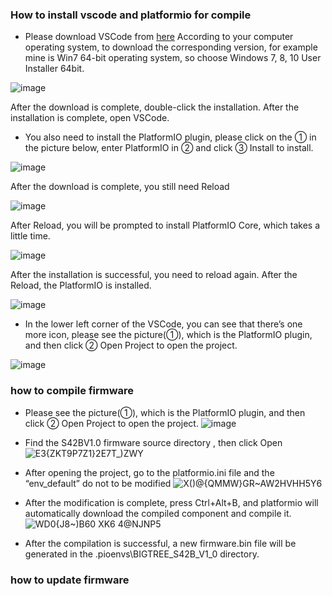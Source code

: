 ### How to install vscode and platformio for compile

- Please download VSCode from [here](https://code.visualstudio.com/Download)
According to your computer operating system, to download the corresponding version, for example mine is Win7 64-bit operating system, so choose Windows 7, 8, 10 User Installer 64bit.

![image](https://user-images.githubusercontent.com/25599056/56638014-a4aac900-669f-11e9-8694-d9e4af6ad93a.png)

  After the download is complete, double-click the installation. After the installation is complete, open VSCode.
- You also need to install the PlatformIO plugin, please click on the ① in the picture below, enter PlatformIO in ② and click ③ Install to install. 

![image](https://user-images.githubusercontent.com/25599056/56638076-c5731e80-669f-11e9-82b9-4b21407df320.png)

After the download is complete, you still need Reload 

![image](https://user-images.githubusercontent.com/25599056/56638101-d328a400-669f-11e9-8406-1b2d479b8e9a.png)

After Reload, you will be prompted to install PlatformIO Core, which takes a little time.

![image](https://user-images.githubusercontent.com/25599056/56638125-dcb20c00-669f-11e9-82df-79c4581a43a8.png)

After the installation is successful, you need to reload again. After the Reload, the PlatformIO is installed.

![image](https://user-images.githubusercontent.com/25599056/56638133-e2a7ed00-669f-11e9-8951-b953b0b1bddb.png)

- In the lower left corner of the VSCode, you can see that there’s one more icon, please see the picture(①), which is the PlatformIO plugin, and then click ② Open Project to open the project.

![image](https://user-images.githubusercontent.com/25599056/56638145-ea679180-669f-11e9-9c1e-5cae6ce0d29f.png)


### how to compile firmware

- Please see the picture(①), which is the PlatformIO plugin, and then click ② Open Project to open the project.
![image](https://user-images.githubusercontent.com/25599056/56637513-6b258e00-669e-11e9-9fad-d0571e57499e.png)
 
- Find the S42BV1.0 firmware source directory , then click Open
![$E3{ZKT9P7Z1}2E$7T_)ZWY](https://user-images.githubusercontent.com/46896566/71972802-66166800-3248-11ea-9c17-e81114513257.png)

- After opening the project, go to the platformio.ini file and the “env_default” do not to be modified
![X()@{QMMW}GR~AW2HVHH5Y6](https://user-images.githubusercontent.com/46896566/71972463-a32e2a80-3247-11ea-9728-480b9e8d1a2e.png)

- After the modification is complete, press Ctrl+Alt+B, and platformio will automatically download the compiled component and compile it.
![WD0{J8~)B60 XK6 4@NJNP5](https://user-images.githubusercontent.com/46896566/71971896-90ffbc80-3246-11ea-8489-6b0180ac58e6.png)
 
- After the compilation is successful, a new firmware.bin file will be generated in the .pioenvs\BIGTREE_S42B_V1_0 directory. 

### how to update firmware



